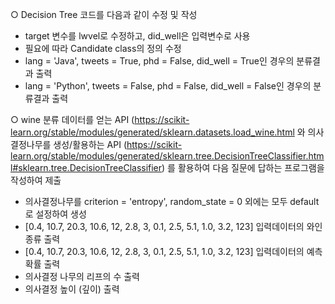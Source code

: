 <assignments> 

○ Decision Tree 코드를 다음과 같이 수정 및 작성 

- target 변수를 lwvel로 수정하고, did_well은 입력변수로 사용 
- 필요에 따라 Candidate class의 정의 수정 
- lang = 'Java', tweets = True, phd = False, did_well = True인 경우의 분류결과 출력 
- lang = 'Python', tweets = False, phd = False, did_well = False인 경우의 분류결과 출력 

○ wine 분류 데이터를 얻는 API (https://scikit-learn.org/stable/modules/generated/sklearn.datasets.load_wine.html 와 
  의사결정나무를 생성/활용하는 API (https://scikit-learn.org/stable/modules/generated/sklearn.tree.DecisionTreeClassifier.html#sklearn.tree.DecisionTreeClassifier) 를
  활용하여 다음 질문에 답하는 프로그램을 작성하여 제출

- 의사결정나무를 criterion = 'entropy', random_state = 0 외에는 모두 default로 설정하여 생성 
- [0.4, 10.7, 20.3, 10.6, 12, 2.8, 3, 0.1, 2.5, 5.1, 1.0, 3.2, 123] 입력데이터의 와인 종류 출력
- [0.4, 10.7, 20.3, 10.6, 12, 2.8, 3, 0.1, 2.5, 5.1, 1.0, 3.2, 123] 입력데이터의 예측확률 출력
- 의사결정 나무의 리프의 수 출력
- 의사결정 높이 (깊이) 출력
